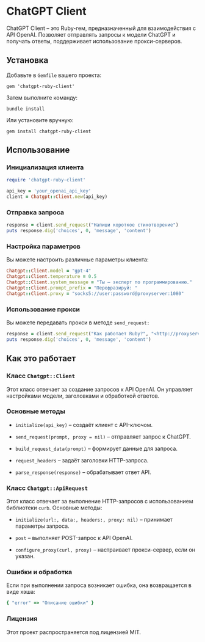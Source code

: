 # ChatGPT Client

ChatGPT Client – это Ruby-гем, предназначенный для взаимодействия с API OpenAI. Позволяет отправлять запросы к модели ChatGPT и получать ответы, поддерживает использование прокси-серверов.

## Установка

Добавьте в `Gemfile` вашего проекта:

`gem 'chatgpt-ruby-client'`

Затем выполните команду:

`bundle install`

Или установите вручную:

`gem install chatgpt-ruby-client`

## Использование

### Инициализация клиента

```ruby
require 'chatgpt-ruby-client'

api_key = 'your_openai_api_key'
client = Chatgpt::Client.new(api_key)
```

### Отправка запроса

```ruby
response = client.send_request("Напиши короткое стихотворение")
puts response.dig('choices', 0, 'message', 'content')
```

### Настройка параметров

Вы можете настроить различные параметры клиента:

```ruby
Chatgpt::Client.model = "gpt-4"
Chatgpt::Client.temperature = 0.5
Chatgpt::Client.system_message = "Ты – эксперт по программированию."
Chatgpt::Client.prompt_prefix = "Перефразируй: "
Chatgpt::Client.proxy = "socks5://user:password@proxyserver:1080"
```

### Использование прокси

Вы можете передавать прокси в методе `send_request:`

```ruby
response = client.send_request("Как работает Ruby?", "<http://proxyserver:8080>")
puts response.dig('choices', 0, 'message', 'content')
```

## Как это работает

### Класс `Chatgpt::Client`

Этот класс отвечает за создание запросов к API OpenAI. Он управляет настройками модели, заголовками и обработкой ответов.

### Основные методы

* `initialize(api_key)` – создаёт клиент с API-ключом.

* `send_request(prompt, proxy = nil)` – отправляет запрос к ChatGPT.

* `build_request_data(prompt)` – формирует данные для запроса.

* `request_headers` – задаёт заголовки HTTP-запроса.

* `parse_response(response)` – обрабатывает ответ API.

### Класс `Chatgpt::ApiRequest`

Этот класс отвечает за выполнение HTTP-запросов с использованием библиотеки `curb`.
Основные методы:

* `initialize(url:, data:, headers:, proxy: nil)` – принимает параметры запроса.

* `post` – выполняет POST-запрос к API OpenAI.

* `configure_proxy(curl, proxy)` – настраивает прокси-сервер, если он указан.

### Ошибки и обработка

Если при выполнении запроса возникает ошибка, она возвращается в виде хэша:

```ruby
{ "error" => "Описание ошибки" }
```

### Лицензия

Этот проект распространяется под лицензией MIT.
